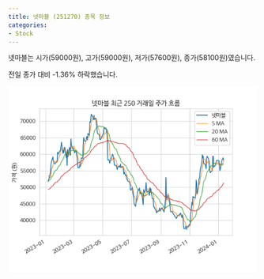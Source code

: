 ```yaml
---
title: 넷마블 (251270) 종목 정보
categories:
- Stock
---
```


넷마블는 시가(59000원), 고가(59000원), 저가(57600원), 종가(58100원)였습니다.

전일 종가 대비 -1.36% 하락했습니다.

<!-- more -->

![251270](/assets/images/stock/251270.png)